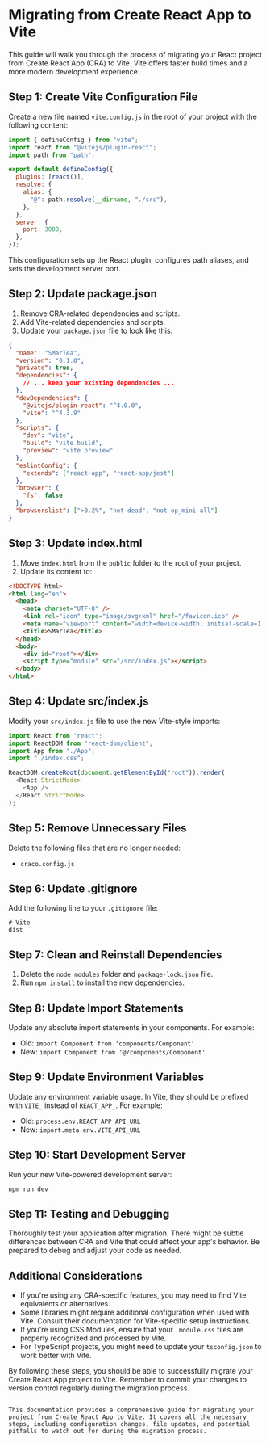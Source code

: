 # Migrating from Create React App to Vite

This guide will walk you through the process of migrating your React project from Create React App (CRA) to Vite. Vite offers faster build times and a more modern development experience.

## Step 1: Create Vite Configuration File

Create a new file named `vite.config.js` in the root of your project with the following content:

```javascript
import { defineConfig } from "vite";
import react from "@vitejs/plugin-react";
import path from "path";

export default defineConfig({
  plugins: [react()],
  resolve: {
    alias: {
      "@": path.resolve(__dirname, "./src"),
    },
  },
  server: {
    port: 3000,
  },
});
```

This configuration sets up the React plugin, configures path aliases, and sets the development server port.

## Step 2: Update package.json

1. Remove CRA-related dependencies and scripts.
2. Add Vite-related dependencies and scripts.
3. Update your `package.json` file to look like this:

```json
{
  "name": "SMarTea",
  "version": "0.1.0",
  "private": true,
  "dependencies": {
    // ... keep your existing dependencies ...
  },
  "devDependencies": {
    "@vitejs/plugin-react": "^4.0.0",
    "vite": "^4.3.9"
  },
  "scripts": {
    "dev": "vite",
    "build": "vite build",
    "preview": "vite preview"
  },
  "eslintConfig": {
    "extends": ["react-app", "react-app/jest"]
  },
  "browser": {
    "fs": false
  },
  "browserslist": [">0.2%", "not dead", "not op_mini all"]
}
```

## Step 3: Update index.html

1. Move `index.html` from the `public` folder to the root of your project.
2. Update its content to:

```html
<!DOCTYPE html>
<html lang="en">
  <head>
    <meta charset="UTF-8" />
    <link rel="icon" type="image/svg+xml" href="/favicon.ico" />
    <meta name="viewport" content="width=device-width, initial-scale=1.0" />
    <title>SMarTea</title>
  </head>
  <body>
    <div id="root"></div>
    <script type="module" src="/src/index.js"></script>
  </body>
</html>
```

## Step 4: Update src/index.js

Modify your `src/index.js` file to use the new Vite-style imports:

```javascript
import React from "react";
import ReactDOM from "react-dom/client";
import App from "./App";
import "./index.css";

ReactDOM.createRoot(document.getElementById("root")).render(
  <React.StrictMode>
    <App />
  </React.StrictMode>
);
```

## Step 5: Remove Unnecessary Files

Delete the following files that are no longer needed:

- `craco.config.js`

## Step 6: Update .gitignore

Add the following line to your `.gitignore` file:

```
# Vite
dist
```

## Step 7: Clean and Reinstall Dependencies

1. Delete the `node_modules` folder and `package-lock.json` file.
2. Run `npm install` to install the new dependencies.

## Step 8: Update Import Statements

Update any absolute import statements in your components. For example:

- Old: `import Component from 'components/Component'`
- New: `import Component from '@/components/Component'`

## Step 9: Update Environment Variables

Update any environment variable usage. In Vite, they should be prefixed with `VITE_` instead of `REACT_APP_`. For example:

- Old: `process.env.REACT_APP_API_URL`
- New: `import.meta.env.VITE_API_URL`

## Step 10: Start Development Server

Run your new Vite-powered development server:

```
npm run dev
```

## Step 11: Testing and Debugging

Thoroughly test your application after migration. There might be subtle differences between CRA and Vite that could affect your app's behavior. Be prepared to debug and adjust your code as needed.

## Additional Considerations

- If you're using any CRA-specific features, you may need to find Vite equivalents or alternatives.
- Some libraries might require additional configuration when used with Vite. Consult their documentation for Vite-specific setup instructions.
- If you're using CSS Modules, ensure that your `.module.css` files are properly recognized and processed by Vite.
- For TypeScript projects, you might need to update your `tsconfig.json` to work better with Vite.

By following these steps, you should be able to successfully migrate your Create React App project to Vite. Remember to commit your changes to version control regularly during the migration process.

```

This documentation provides a comprehensive guide for migrating your project from Create React App to Vite. It covers all the necessary steps, including configuration changes, file updates, and potential pitfalls to watch out for during the migration process.
```
